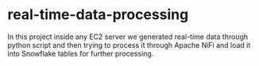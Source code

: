 # real-time-data-processing
In this project inside any EC2 server we generated real-time data through python script and then trying to process it through Apache NiFi and load it into Snowflake tables for further processing.
